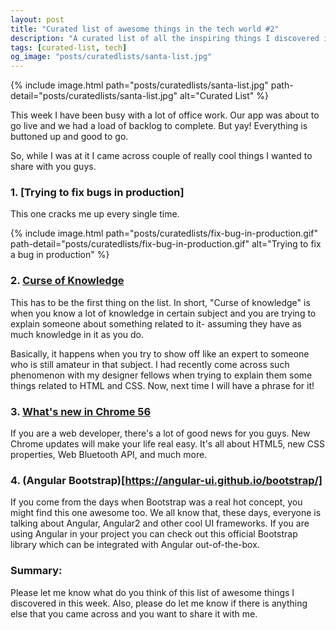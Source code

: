 ```yaml
---
layout: post
title: "Curated list of awesome things in the tech world #2"
description: "A curated list of all the inspiring things I discovered in the tech world this week. It includes great people I met, cool startups I came across and incredible solutions to tech problems I solved."
tags: [curated-list, tech]
og_image: "posts/curatedlists/santa-list.jpg"
---
```


{% include image.html path="posts/curatedlists/santa-list.jpg" path-detail="posts/curatedlists/santa-list.jpg" alt="Curated List" %}

This week I have been busy with a lot of office work. Our app was about to go live and we had a load of backlog to complete. But yay! Everything is buttoned up and good to go.

So, while I was at it I came across couple of really cool things I wanted to share with you guys.

### 1. [Trying to fix bugs in production]
This one cracks me up every single time.

{% include image.html path="posts/curatedlists/fix-bug-in-production.gif" path-detail="posts/curatedlists/fix-bug-in-production.gif" alt="Trying to fix a bug in production" %}


### 2. [Curse of Knowledge](https://en.wikipedia.org/wiki/Curse_of_knowledge)
This has to be the first thing on the list. In short, "Curse of knowledge" is when you know a lot of knowledge in certain subject and you are trying to explain someone about something related to it- assuming they have as much knowledge in it as you do.

Basically, it happens when you try to show off like an expert to someone who is still amateur in that subject. I had recently come across such phenomenon with my designer fellows when trying to explain them some things related to HTML and CSS. Now, next time I will have a phrase for it!


### 3. [What's new in Chrome 56](https://developers.google.com/web/updates/2017/01/nic56?utm_source=frontendfocus&utm_medium=email)
If you are a web developer, there's a lot of good news for you guys. New Chrome updates will make your life real easy. It's all about HTML5, new CSS properties, Web Bluetooth API, and much more.


### 4. (Angular Bootstrap)[https://angular-ui.github.io/bootstrap/]
If you come from the days when Bootstrap was a real hot concept, you might find this one awesome too. We all know that, these days, everyone is talking about Angular, Angular2 and other cool UI frameworks. If you are using Angular in your project you can check out this official Bootstrap library which can be integrated with Angular out-of-the-box.


### Summary:
Please let me know what do you think of this list of awesome things I discovered in this week. Also, please do let me know if there is anything else that you came across and you want to share it with me.



